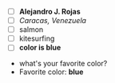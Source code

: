  - [ ] **Alejandro J. Rojas**
 - [ ] *Caracas, Venezuela*
 - [ ] salmon
 - [ ] kitesurfing
 - [ ] **color is blue**
 - what's your favorite color?
 - Favorite color: **blue**

